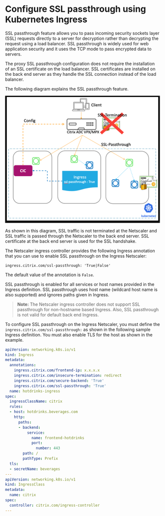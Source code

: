 # Configure SSL passthrough using Kubernetes Ingress

SSL passthrough feature allows you to pass incoming security sockets layer (SSL) requests directly to a server for decryption rather than decrypting the request using a load balancer. SSL passthrough is widely used for web application security and it uses the TCP mode to pass encrypted data to servers.

The proxy SSL passthrough configuration does not require the installation of an SSL certificate on the load balancer. SSL certificates are installed on the back end server as they handle the SSL connection instead of the load balancer.

The following diagram explains the SSL passthrough feature.

![SSL Passthrough](../media/ssl-passthrough.png)

As shown in this diagram, SSL traffic is not terminated at the Netscaler and SSL traffic is passed through the Netscaler to the back end server. SSL certificate at the back end server is used for the SSL handshake.

The Netscaler ingress controller provides the following Ingress annotation that you can use to enable SSL passthrough on the Ingress Netscaler:

    ingress.citrix.com/ssl-passthrough: 'True|False'

The default value of the annotation is `False`.

SSL passthrough is enabled for all services or host names provided in the Ingress definition. SSL passthrough uses host name (wildcard host name is also supported) and ignores paths given in Ingress.

> **Note:** The Netscaler ingress controller does not support SSL passthrough for non-hostname based Ingress. Also, SSL passthrough is not valid for default back end Ingress.

To configure SSL passthrough on the Ingress Netscaler, you must define the `ingress.citrix.com/ssl-passthrough:` as shown in the following sample Ingress definition. You must also enable TLS for the host as shown in the example.

```yml
apiVersion: networking.k8s.io/v1
kind: Ingress
metadata:
  annotations:
    ingress.citrix.com/frontend-ip: x.x.x.x
    ingress.citrix.com/insecure-termination: redirect
    ingress.citrix.com/secure-backend: 'True'
    ingress.citrix.com/ssl-passthrough: 'True'
  name: hotdrinks-ingress
spec:
  ingressClassName: citrix
  rules:
  - host: hotdrinks.beverages.com
    http:
      paths:
      - backend:
          service:
            name: frontend-hotdrinks
            port:
              number: 443
        path: /
        pathType: Prefix
  tls:
  - secretName: beverages
---
apiVersion: networking.k8s.io/v1
kind: IngressClass
metadata:
  name: citrix
spec:
  controller: citrix.com/ingress-controller
---

```
